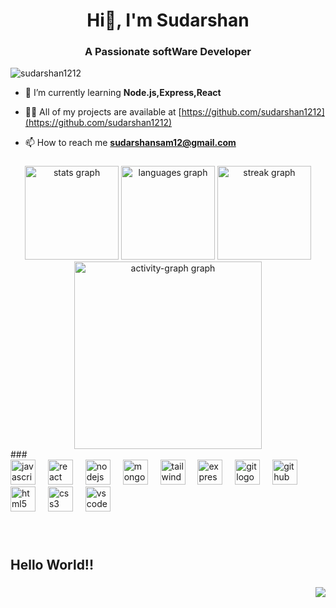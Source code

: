 <h1 align="center">Hi👋, I'm Sudarshan</h1>
<h3 align="center">A Passionate softWare Developer</h3>

<p align="left"><img src="https://camo.githubusercontent.com/700f2ecd2ca652d02ff0705ebdf8c4ee71dfbbe0d67fc02950f84eb251242ab9/68747470733a2f2f666972656261736573746f726167652e676f6f676c65617069732e636f6d2f76302f622f666c6578692d636f64696e672e61707073706f742e636f6d2f6f2f64656d706769372d35323066386435662d363364342d343435332d383832322d6462633134396165323766382e6769663f616c743d6d6564696126746f6b656e3d39316330633762322d393363332d343032392d623031312d316138373033633537333064" alt="sudarshan1212" /></p>

- 🌱 I’m currently learning **Node.js,Express,React**

- 👨‍💻 All of my projects are available at  [https://github.com/sudarshan1212](https://github.com/sudarshan1212)

- 📫 How to reach me **sudarshansam12@gmail.com**


###
<div align="center">
  <img src="https://github-readme-stats.vercel.app/api?username=sudarshan1212&hide_title=false&hide_rank=false&show_icons=true&include_all_commits=true&count_private=true&disable_animations=false&theme=bear&locale=en&hide_border=true&order=1" height="150" alt="stats graph"  />
  <img src="https://github-readme-stats.vercel.app/api/top-langs?username=sudarshan1212&locale=en&hide_title=true&layout=compact&card_width=320&langs_count=7&theme=bear&hide_border=true&order=2" height="150" alt="languages graph"  />
  <img src="https://streak-stats.demolab.com?user=sudarshan1212&locale=en&mode=daily&theme=bear&hide_border=true&border_radius=11&order=3" height="150" alt="streak graph"  />
  <img src="https://github-readme-activity-graph.vercel.app/graph?username=sudarshan1212&radius=16&theme=arctic&area=true&order=5&hide_border=true&hide_title=false" height="300" alt="activity-graph graph"  />
</div>
###

<div align="left">
  <img src="https://skillicons.dev/icons?i=js" height="40" alt="javascript logo"  />
  <img width="12" />
  <img src="https://cdn.jsdelivr.net/gh/devicons/devicon/icons/react/react-original.svg" height="40" alt="react logo"  />
  <img width="12" />
  <img src="https://cdn.simpleicons.org/nodedotjs/339933" height="40" alt="nodejs logo"  />
  <img width="12" />
  <img src="https://cdn.simpleicons.org/mongodb/47A248" height="40" alt="mongodb logo"  />
  <img width="12" />
  <img src="https://cdn.simpleicons.org/tailwindcss/06B6D4" height="40" alt="tailwindcss logo"  />
  <img width="12" />
  <img src="https://skillicons.dev/icons?i=express" height="40" alt="express logo"  />
  <img width="12" />
  <img src="https://cdn.simpleicons.org/git/F05032" height="40" alt="git logo"  />
  <img width="12" />
  <img src="https://skillicons.dev/icons?i=github" height="40" alt="github logo"  />
  <img width="12" />
  <img src="https://cdn.jsdelivr.net/gh/devicons/devicon/icons/html5/html5-original.svg" height="40" alt="html5 logo"  />
  <img width="12" />
  <img src="https://cdn.jsdelivr.net/gh/devicons/devicon/icons/css3/css3-original.svg" height="40" alt="css3 logo"  />
  <img width="12" />
  <img src="https://cdn.jsdelivr.net/gh/devicons/devicon/icons/vscode/vscode-original.svg" height="40" alt="vscode logo"  />
</div>

###


###

<br clear="both">



###

<h2 align="left">Hello World!!</h2>

###

<img align="right" src="https://visitor-badge.laobi.icu/badge?page_id=sudarshan1212.sudarshan1212&left_color=dimgray&right_color=cornflowerblue"  />

###


<!-- Proudly created with GPRM ( https://gprm.itsvg.in ) -->

<!-- Proudly created with GPRM ( https://gprm.itsvg.in ) -->
